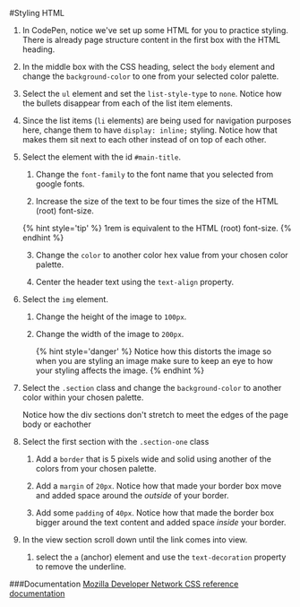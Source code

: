 #Styling HTML

1. In CodePen, notice we've set up some HTML for you to practice styling.  There is already page structure content in the first box with the HTML heading.

2. In the middle box with the CSS heading, select the `body` element and change the `background-color` to one from your selected color palette.

    

3. Select the `ul` element and set the `list-style-type` to `none`. Notice how the bullets disappear from each of the list item elements.

4. Since the list items (`li` elements) are being used for navigation purposes here, change them to have `display: inline;` styling.  Notice how that makes them sit next to each other instead of on top of each other.

5. Select the element with the id `#main-title`.
    
    1. Change the `font-family` to the font name that you selected from google fonts.
    
    2. Increase the size of the text to be four times the size of the HTML (root) font-size. 
    
    {% hint style='tip' %}
    1rem is equivalent to the HTML (root) font-size.
    {% endhint %}
    
    3. Change the `color` to another color hex value from your chosen color palette.

    4. Center the header text using the `text-align` property.

6. Select the `img` element.

    1. Change the height of the image to `100px`.
    
    2. Change the width of the image to `200px`.
    
        {% hint style='danger' %}
        Notice how this distorts the image so when you are styling an image make sure to keep an eye to how your styling affects the image.
        {% endhint %} 

7. Select the `.section` class and change the `background-color` to another color within your chosen palette.

    Notice how the div sections don't stretch to meet the edges of the page body or eachother
    
8. Select the first section with the `.section-one` class
    
    1. Add a `border` that is 5 pixels wide and solid using another of the colors from your chosen palette.
    
    2. Add a `margin` of `20px`. Notice how that made your border box move and added space around the _outside_ of your border.
    
    3. Add some `padding` of `40px`. Notice how that made the border box bigger around the text content and added space _inside_ your border.
    
9. In the view section scroll down until the link comes into view.  
    
    1. select the `a` (anchor) element and use the `text-decoration` property to remove the underline.

    
###Documentation
[Mozilla Developer Network CSS reference documentation](https://developer.mozilla.org/en-US/docs/Web/CSS/Reference)